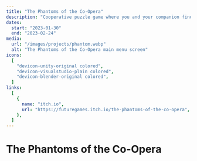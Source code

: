 ```yaml
---
title: "The Phantoms of the Co-Opera"
description: "Cooperative puzzle game where you and your companion find yourselves bound to the lost reality of a theatre. <br> I was responsible for multiplayer programing and main menu."
dates:
  start: "2023-01-30"
  end: "2023-02-24"
media:
  url: "/images/projects/phantom.webp"
  alt: "The Phantoms of the Co-Opera main menu screen"
icons:
  [
    "devicon-unity-original colored",
    "devicon-visualstudio-plain colored",
    "devicon-blender-original colored",
  ]
links:
  [
    {
      name: "itch.io",
      url: "https://futuregames.itch.io/the-phantoms-of-the-co-opera",
    },
  ]
---
```


# The Phantoms of the Co-Opera
